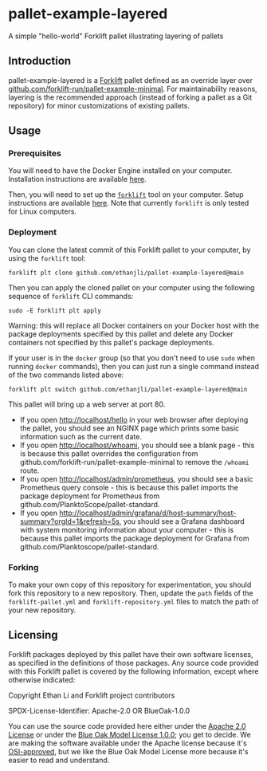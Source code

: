 # pallet-example-layered
A simple "hello-world" Forklift pallet illustrating layering of pallets

## Introduction

pallet-example-layered is a [Forklift](https://github.com/PlanktoScope/forklift) pallet defined as
an override layer over
[github.com/forklift-run/pallet-example-minimal](https://github.com/forklift-run/pallet-example-minimal).
For maintainability reasons, layering is the recommended approach (instead of forking a pallet as a
Git repository) for minor customizations of existing pallets.

## Usage

### Prerequisites

You will need to have the Docker Engine installed on your computer. Installation instructions are
available [here](https://docs.docker.com/engine/install/).

Then, you will need to set up the [`forklift`](https://github.com/PlanktoScope/forklift) tool on
your computer. Setup instructions are available
[here](https://github.com/PlanktoScope/forklift?tab=readme-ov-file#downloadinstall-forklift). Note
that currently `forklift` is only tested for Linux computers.

### Deployment

You can clone the latest commit of this Forklift pallet to your computer, by
using the `forklift` tool:
```
forklift plt clone github.com/ethanjli/pallet-example-layered@main
```

Then you can apply the cloned pallet on your computer using the following sequence of `forklift`
CLI commands:
```
sudo -E forklift plt apply
```

Warning: this will replace all Docker containers on your Docker host with the package deployments
specified by this pallet and delete any Docker containers not specified by this pallet's package
deployments.

If your user is in the `docker` group (so that you don't need to use `sudo` when running `docker`
commands), then you can just run a single command instead of the two commands listed above:

```
forklift plt switch github.com/ethanjli/pallet-example-layered@main
```

This pallet will bring up a web server at port 80.
- If you open <http://localhost/hello> in your web browser after deploying the pallet, you should
  see an NGINX page which prints some basic information such as the current date.
- If you open <http://localhost/whoami>, you should see a blank page - this is because this pallet
  overrides the configuration from github.com/forklift-run/pallet-example-minimal to remove the
  `/whoami` route.
- If you open <http://localhost/admin/prometheus>, you should see a basic Prometheus query console -
  this is because this pallet imports the package deployment for Prometheus from
  github.com/PlanktoScope/pallet-standard.
- If you open <http://localhost/admin/grafana/d/host-summary/host-summary?orgId=1&refresh=5s>, you
  should see a Grafana dashboard with system monitoring information about your computer - this is
  because this pallet imports the package deployment for Grafana from
  github.com/Planktoscope/pallet-standard.

### Forking

To make your own copy of this repository for experimentation, you should fork this repository to a
new repository. Then, update the `path` fields of the `forklift-pallet.yml` and
`forklift-repository.yml` files to match the path of your new repository.

## Licensing

Forklift packages deployed by this pallet have their own software licenses, as specified in the
definitions of those packages. Any source code provided with this Forklift pallet is covered by the
following information, except where otherwise indicated:

Copyright Ethan Li and Forklift project contributors

SPDX-License-Identifier: Apache-2.0 OR BlueOak-1.0.0

You can use the source code provided here either under the
[Apache 2.0 License](https://www.apache.org/licenses/LICENSE-2.0)
or under the [Blue Oak Model License 1.0.0](https://blueoakcouncil.org/license/1.0.0);
you get to decide. We are making the software available under the Apache license because it's
[OSI-approved](https://writing.kemitchell.com/2019/05/05/Rely-on-OSI.html),
but we like the Blue Oak Model License more because it's easier to read and understand.
